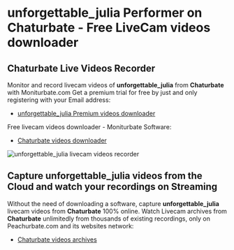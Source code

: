 # unforgettable_julia Performer on Chaturbate - Free LiveCam videos downloader

## Chaturbate Live Videos Recorder

Monitor and record livecam videos of **unforgettable_julia** from **Chaturbate** with Moniturbate.com
Get a premium trial for free by just and only registering with your Email address:
* [unforgettable_julia Premium videos downloader](https://moniturbate.com/request-demo-licence-key.html)

Free livecam videos downloader - Moniturbate Software:
* [Chaturbate videos downloader](https://moniturbate.com/moniturbate-download-software.html)

![unforgettable_julia livecam videos recorder](https://peachurnet.com/templates/moniturbate-software.png)


## Capture unforgettable_julia videos from the Cloud and watch your recordings on Streaming

Without the need of downloading a software, capture **unforgettable_julia** livecam videos from **Chaturbate** 100% online.
Watch Livecam archives from **Chaturbate** unlimitedly from thousands of existing recordings, only on Peachurbate.com and its websites network:
* [Chaturbate videos archives](https://peachurnet.com/)